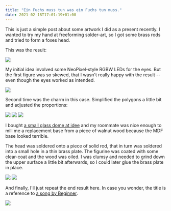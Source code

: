```yaml
---
title: "Ein Fuchs muss tun was ein Fuchs tun muss."
date: 2021-02-18T17:01:19+01:00
---
```


This is just a simple post about some artwork I did as a present recently.
I wanted to try my hand at freeforming solder-art, so I got some brass rods and
tried to form a foxes head.

<!--more-->

This was the result:

![](PXL_20210215_191759584.jpg)

My initial idea involved some NeoPixel-style RGBW LEDs for the eyes. But
the first figure was so skewed, that I wasn't really happy with the result
-- even though the eyes worked as intended.

![](PXL_20201222_141907027.jpg)

Second time was the charm in this case. Simplified the polygons a little bit
and adjusted the proportions:

![](PXL_20210213_223615035.jpg)
![](PXL_20210213_223628701.jpg)
![](PXL_20210213_223637262.jpg)

I bought [a small glass dome at idee](https://www.idee-shop.com/made-by-me-glasdekohaube-mit-sockel-10x12-5cm)
and my roommate was nice enough to mill me a replacement base from a piece of
walnut wood because the MDF base looked terrible.

The head was soldered onto a piece of solid rod, that in turn was soldered
into a small hole in a thin brass plate. The figurine was coated with some
clear-coat and the wood was oiled. I was clumsy and needed to grind down the
upper surface a little bit afterwards, so I could later glue the brass plate
in place.

![](PXL_20210214_211825965.jpg)
![](PXL_20210214_211851307.jpg)

And finally, I'll just repeat the end result here. In case you wonder,
the title is a reference to [a song by Beginner](https://www.youtube.com/watch?v=gq7LGp5HNIU).

![](PXL_20210215_191759584.jpg)
